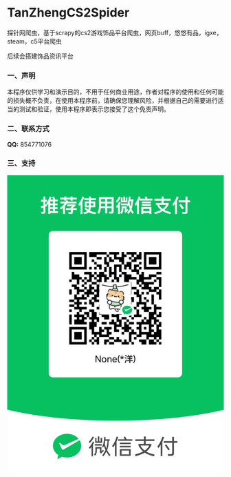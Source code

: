 # TanZhengCS2Spider
探针网爬虫，基于scrapy的cs2游戏饰品平台爬虫，网页buff，悠悠有品，igxe，steam，c5平台爬虫

后续会搭建饰品资讯平台

### 一、声明

本程序仅供学习和演示目的，不用于任何商业用途，作者对程序的使用和任何可能的损失概不负责，在使用本程序前，请确保您理解风险，并根据自己的需要进行适当的测试和验证，使用本程序即表示您接受了这个免责声明。

### 二、联系方式

**QQ:** 854771076

### 三、支持

![pay](img/pay.png)
